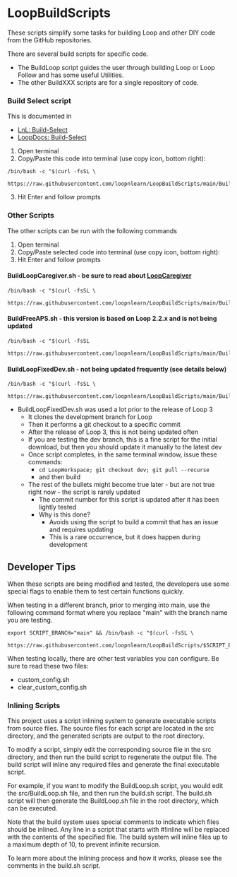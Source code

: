 # LoopBuildScripts

These scripts simplify some tasks for building Loop and other DIY code from the GitHub repositories.

There are several build scripts for specific code.
* The BuildLoop script guides the user through building Loop or Loop Follow and has some useful Utilities.
* The other BuildXXX scripts are for a single repository of code.

### Build Select script

This is documented in

* [LnL: Build-Select](https://www.loopandlearn.org/build-select)
* [LoopDocs: Build-Select](https://loopkit.github.io/loopdocs/build/step14/#download-loop)

1. Open terminal
2. Copy/Paste this code into terminal (use copy icon, bottom right): 

```
/bin/bash -c "$(curl -fsSL \
  https://raw.githubusercontent.com/loopnlearn/LoopBuildScripts/main/BuildLoop.sh)"
```

3. Hit Enter and follow prompts


### Other Scripts

The other scripts can be run with the following commands

1. Open terminal
2. Copy/Paste selected code into terminal (use copy icon, bottom right):
3. Hit Enter and follow prompts

#### BuildLoopCaregiver.sh - be sure to read about [LoopCaregiver](https://loopkit.github.io/loopdocs/nightscout/remote-overrides/#loopcaregiver)

```
/bin/bash -c "$(curl -fsSL \
  https://raw.githubusercontent.com/loopnlearn/LoopBuildScripts/main/BuildLoopCaregiver.sh)"
```

#### BuildFreeAPS.sh - this version is based on Loop 2.2.x and is not being updated
```
/bin/bash -c "$(curl -fsSL 
  https://raw.githubusercontent.com/loopnlearn/LoopBuildScripts/main/BuildFreeAPS.sh)"
```

#### BuildLoopFixedDev.sh - not being updated frequently (see details below)
```
/bin/bash -c "$(curl -fsSL \
  https://raw.githubusercontent.com/loopnlearn/LoopBuildScripts/main/BuildLoopFixedDev.sh)"
```
* BuildLoopFixedDev.sh was used a lot prior to the release of Loop 3
  * It clones the development branch for Loop
  * Then it performs a git checkout to a specific commit
  * After the release of Loop 3, this is not being updated often
  * If you are testing the dev branch, this is a fine script for the initial download, but then you should update it manually to the latest dev
  * Once script completes, in the same terminal window, issue these commands:
    * `cd LoopWorkspace; git checkout dev; git pull --recurse`
    * and then build
  * The rest of the bullets might become true later - but are not true right now - the script is rarely updated
    * The commit number for this script is updated after it has been lightly tested
    * Why is this done?
      - Avoids using the script to build a commit that has an issue and requires updating
      - This is a rare occurrence, but it does happen during development

## Developer Tips

When these scripts are being modified and tested, the developers use some special flags to enable them to test certain functions quickly.

When testing in a different branch, prior to merging into main, use the following command format where you replace "main" with the branch name you are testing.

```
export SCRIPT_BRANCH="main" && /bin/bash -c "$(curl -fsSL \
  https://raw.githubusercontent.com/loopnlearn/LoopBuildScripts/$SCRIPT_BRANCH/BuildLoop.sh)"
```

When testing locally, there are other test variables you can configure. Be sure to read these two files:
* custom_config.sh
* clear_custom_config.sh

### Inlining Scripts
This project uses a script inlining system to generate executable scripts from source files. The source files for each script are located in the src directory, and the generated scripts are output to the root directory.

To modify a script, simply edit the corresponding source file in the src directory, and then run the build script to regenerate the output file. The build script will inline any required files and generate the final executable script.

For example, if you want to modify the BuildLoop.sh script, you would edit the src/BuildLoop.sh file, and then run the build.sh script. The build.sh script will then generate the BuildLoop.sh file in the root directory, which can be executed.

Note that the build system uses special comments to indicate which files should be inlined. Any line in a script that starts with #!inline will be replaced with the contents of the specified file. The build system will inline files up to a maximum depth of 10, to prevent infinite recursion.

To learn more about the inlining process and how it works, please see the comments in the build.sh script.